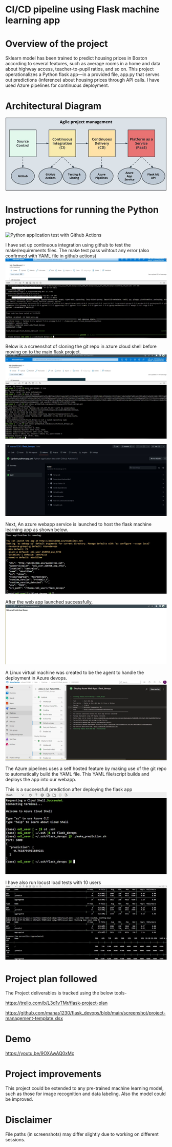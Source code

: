 # CI/CD pipeline using Flask machine learning app

# Overview of the project
Sklearn model has been trained to predict housing prices in Boston according to several features, such as average rooms in a home and data about highway access, teacher-to-pupil ratios, and so on. This project operationalizes a Python flask app—in a provided file, app.py that serves out predictions (inference) about housing prices through API calls. I have used Azure pipelines for continuous deployment.
# Architectural Diagram
![alt text](https://github.com/manas1230/flask_devops/blob/main/screenshot/architecture.JPG)
# Instructions for running the Python project
![Python application test with Github Actions](https://github.com/manas1230/flask_devops/actions/workflows/pythonapp.yml/badge.svg?branch=scaffolding)

I have set up continuous integration using github to test the make/requirements files. The make test pass wihtout any error (also confirmed with YAML file in github actions)
![alt text](https://github.com/manas1230/flask_devops/blob/main/screenshot/make%20test%20pass.JPG)

Below is a screenshot of cloning the git repo in azure cloud shell before moving on to the main flask project.
![alt text](https://github.com/manas1230/flask_devops/blob/main/screenshot/git%20clone%20repo%20cli.JPG)

![alt text](https://github.com/manas1230/flask_devops/blob/main/screenshot/pythonapp%20yml%20pass.JPG)

Next, An azure webapp service is launched to host the flask machine learning app as shown below.
![alt text](https://github.com/manas1230/flask_devops/blob/main/screenshot/webapp_new.JPG)

After the web app launched successfully, 
![alt text](https://github.com/manas1230/flask_devops/blob/main/screenshot/webapp%20launch1.JPG)

A Linux virtual machine was created to be the agent to handle the deployment in Azure devops.
![alt text](https://github.com/manas1230/flask_devops/blob/main/screenshot/deploy%20pipelines.JPG)

The Azure pipelines uses a self hosted feature by making use of the git repo to automatically build the YAML file. This YAML file/script builds and deploys the app into our webapp.

This is a successfull prediction after deploying the flask app
![alt text](https://github.com/manas1230/flask_devops/blob/main/screenshot/prediction.jpg)

I have also run locust load tests with 10 users
![alt text](https://github.com/manas1230/flask_devops/blob/main/screenshot/locust1.JPG)

# Project plan followed
The Project deliverables is tracked using the below tools-

https://trello.com/b/L3d1vTMr/flask-project-plan

https://github.com/manas1230/flask_devops/blob/main/screenshot/project-management-template.xlsx

# Demo
https://youtu.be/9OXAwAQ0xMc

# Project improvements
This project could be extended to any pre-trained machine learning model, such as those for image recognition and data labeling. Also the model could be improved.

# Disclaimer
File paths (in screenshots) may differ slightly due to working on different sessions.
